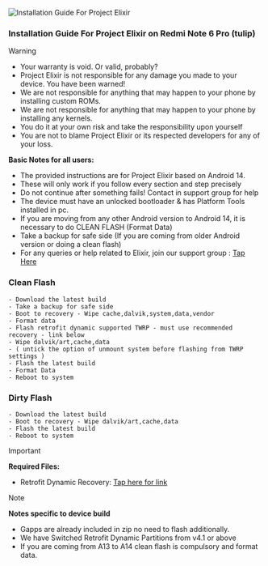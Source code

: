 ![Installation Guide For Project Elixir](https://i.imgur.com/42LxtAl.png)

### Installation Guide For Project Elixir on Redmi Note 6 Pro (tulip)

> [!Warning]
> * Your warranty is void. Or valid, probably?
> * Project Elixir is not responsible for any damage you made to your device. You have been warned!
> * We are not responsible for anything that may happen to your phone by installing custom ROMs.
> * We are not responsible for anything that may happen to your phone by installing any kernels.
> * You do it at your own risk and take the responsibility upon yourself
> * You are not to blame Project Elixir or its respected developers for any of your loss.
>
> **Basic Notes for all users:**
> * The provided instructions are for Project Elixir based on Android 14.
> * These will only work if you follow every section and step precisely
> * Do not continue after something fails! Contact in support group for help
> * The device must have an unlocked bootloader & has Platform Tools installed in pc.
> * If you are moving from any other Android version to Android 14, it is necessary to do CLEAN FLASH (Format Data)
> * Take a backup for safe side (If you are coming from older Android version or doing a clean flash)
> * For any queries or help related to Elixir, join our support group : [Tap Here](https://telegram.me/Elixir_Discussion)            
### Clean Flash
```
- Download the latest build
- Take a backup for safe side
- Boot to recovery - Wipe cache,dalvik,system,data,vendor
- Format data
- Flash retrofit dynamic supported TWRP - must use recommended recovery - link below
- Wipe dalvik/art,cache,data
- ( untick the option of unmount system before flashing from TWRP settings )
- Flash the latest build
- Format Data
- Reboot to system
```

### Dirty Flash
```
- Download the latest build
- Boot to recovery - Wipe dalvik/art,cache,data
- Flash the latest build
- Reboot to system
```

> [!Important]
> **Required Files:**
> * Retrofit Dynamic Recovery: [Tap here for link](https://www.pling.com/p/1634546/)

> [!Note]
> **Notes specific to device build**
> * Gapps are already included in zip no need to flash additionally.
> * We have Switched Retrofit Dynamic Partitions from v4.1 or above
> * If you are coming from A13 to A14 clean flash is compulsory and format data.

